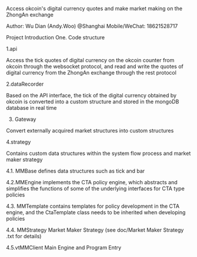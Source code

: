 Access okcoin's digital currency quotes and make market making on the ZhongAn exchange

Author: Wu Dian (Andy.Woo) @Shanghai Mobile/WeChat: 18621528717

Project Introduction
One. Code structure

1.api

Access the tick quotes of digital currency on the okcoin counter from okcoin through the websocket protocol, and read and write the quotes of digital currency from the ZhongAn exchange through the rest protocol

2.dataRecorder

Based on the API interface, the tick of the digital currency obtained by okcoin is converted into a custom structure and stored in the mongoDB database in real time

3. Gateway

Convert externally acquired market structures into custom structures

4.strategy

Contains custom data structures within the system flow process and market maker strategy

4.1. MMBase defines data structures such as tick and bar

4.2.MMEngine implements the CTA policy engine, which abstracts and simplifies the functions of some of the underlying interfaces for CTA type policies

4.3. MMTemplate contains templates for policy development in the CTA engine, and the CtaTemplate class needs to be inherited when developing policies

4.4. MMStrategy Market Maker Strategy (see doc/Market Maker Strategy .txt for details)

4.5.vtMMClient Main Engine and Program Entry
